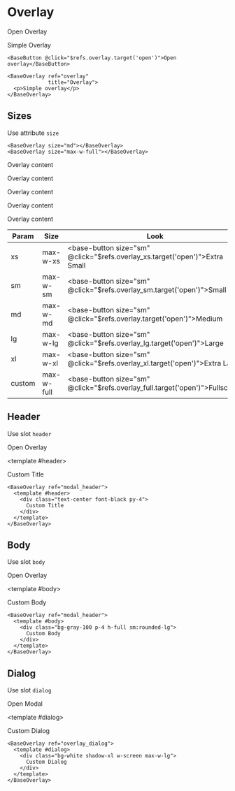 # Overlay

<div class="mt-4">
    <base-button @click="$refs.overlay.target('open')">Open Overlay</base-button>
</div>

<base-overlay ref="overlay"
              title="Overlay">Simple Overlay</base-overlay>

```vue
<BaseButton @click="$refs.overlay.target('open')">Open overlay</BaseButton>

<BaseOverlay ref="overlay"
             title="Overlay">
  <p>Simple overlay</p>
</BaseOverlay>
```

<div class="h-12"></div>

## Sizes

Use attribute `size`

```vue
<BaseOverlay size="md"></BaseOverlay>
<BaseOverlay size="max-w-full"></BaseOverlay>
```

<base-overlay ref="overlay_xs"
              title="Extra Small Overlay"
              size="xs">Overlay content</base-overlay>

<base-overlay ref="overlay_sm"
              title="Small Overlay"
              size="sm">Overlay content</base-overlay>

<base-overlay ref="overlay_lg"
              title="Large Overlay"
              size="lg">Overlay content</base-overlay>

<base-overlay ref="overlay_xl"
              title="Extra Large Overlay"
              size="xl">Overlay content</base-overlay>

<base-overlay ref="overlay_full"
              title="Fullscreen Overlay"
              size="max-w-full">Overlay content</base-overlay>

| Param  | Size       | Look                                                                                   |
| ------ | ---------- | -------------------------------------------------------------------------------------- |
| xs     | max-w-xs   | <base-button size="sm" @click="$refs.overlay_xs.target('open')">Extra Small</base-button>  |
| sm     | max-w-sm   | <base-button size="sm" @click="$refs.overlay_sm.target('open')">Small</base-button>        |
| md     | max-w-md   | <base-button size="sm" @click="$refs.overlay.target('open')">Medium</base-button>          |
| lg     | max-w-lg   | <base-button size="sm" @click="$refs.overlay_lg.target('open')">Large</base-button>        |
| xl     | max-w-xl   | <base-button size="sm" @click="$refs.overlay_xl.target('open')">Extra Large</base-button>  |
| custom | max-w-full | <base-button size="sm" @click="$refs.overlay_full.target('open')">Fullscreen</base-button> |

<div class="h-12"></div>

## Header

Use slot `header`

<div class="mt-4">
    <base-button @click="$refs.overlay_header.target('open')">Open Overlay</base-button>
</div>

<base-overlay ref="overlay_header"><template #header><div class="text-center font-black py-4">Custom Title</div></template></base-overlay>

```vue
<BaseOverlay ref="modal_header">
  <template #header>
    <div class="text-center font-black py-4">
      Custom Title
    </div>
  </template>
</BaseOverlay>
```

<div class="h-12"></div>

## Body

Use slot `body`

<div class="mt-4">
    <base-button @click="$refs.overlay_body.target('open')">Open Overlay</base-button>
</div>

<base-overlay ref="overlay_body"><template #body><div class="bg-gray-100 h-full p-4 sm:rounded-lg">Custom Body</div></template></base-overlay>

```vue
<BaseOverlay ref="modal_header">
  <template #body>
    <div class="bg-gray-100 p-4 h-full sm:rounded-lg">
      Custom Body
    </div>
  </template>
</BaseOverlay>
```

<div class="h-12"></div>

## Dialog

Use slot `dialog`

<div class="mt-4">
    <base-button @click="$refs.overlay_dialog.target('open')">Open Modal</base-button>
</div>

<base-overlay ref="overlay_dialog"><template #dialog><div class="bg-white shadow-xl w-screen max-w-lg">Custom Dialog</div></template></base-overlay>

```vue
<BaseOverlay ref="overlay_dialog">
  <template #dialog>
    <div class="bg-white shadow-xl w-screen max-w-lg">
      Custom Dialog
    </div>
  </template>
</BaseOverlay>
```

